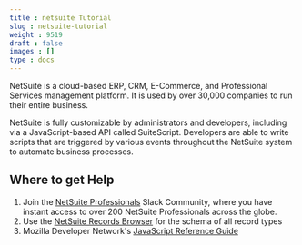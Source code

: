 ```yaml
---
title : netsuite Tutorial
slug : netsuite-tutorial
weight : 9519
draft : false
images : []
type : docs
---
```


NetSuite is a cloud-based ERP, CRM, E-Commerce, and Professional Services management platform. It is used by over 30,000 companies to run their entire business.

NetSuite is fully customizable by administrators and developers, including via a JavaScript-based API called SuiteScript. Developers are able to write scripts that are triggered by various events throughout the NetSuite system to automate business processes.

## Where to get Help

1. Join the [NetSuite Professionals](http://netsuiteprofessionals.com/) Slack Community, where you have instant access to over 200 NetSuite Professionals across the globe.
1. Use the [NetSuite Records Browser](https://system.na1.netsuite.com/help/helpcenter/en_US/srbrowser/Browser2016_1/script/record/account.html) for the schema of all record types
1. Mozilla Developer Network's [JavaScript Reference Guide](https://developer.mozilla.org/docs/Web/JavaScript)


